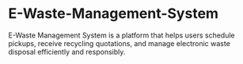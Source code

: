 # E-Waste-Management-System
E-Waste Management System is a platform that helps users schedule pickups, receive recycling quotations, and manage electronic waste disposal efficiently and responsibly.
